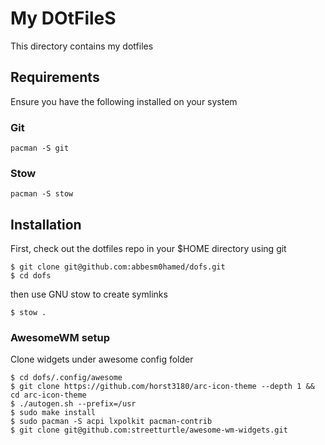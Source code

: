 # My DOtFileS

This directory contains my dotfiles 

## Requirements

Ensure you have the following installed on your system

### Git

```
pacman -S git
```

### Stow

```
pacman -S stow
```

## Installation

First, check out the dotfiles repo in your $HOME directory using git

```
$ git clone git@github.com:abbesm0hamed/dofs.git
$ cd dofs
```

then use GNU stow to create symlinks

```
$ stow .
```
### AwesomeWM setup
Clone widgets under awesome config folder
```
$ cd dofs/.config/awesome
$ git clone https://github.com/horst3180/arc-icon-theme --depth 1 && cd arc-icon-theme 
$ ./autogen.sh --prefix=/usr
$ sudo make install
$ sudo pacman -S acpi lxpolkit pacman-contrib
$ git clone git@github.com:streetturtle/awesome-wm-widgets.git
```
